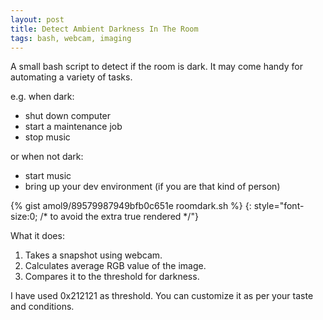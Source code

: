 ```yaml
---
layout: post
title: Detect Ambient Darkness In The Room
tags: bash, webcam, imaging
---
```


A small bash script to detect if the room is dark. It may come handy for automating a variety of tasks.

e.g. 
 when dark:

 - shut down computer
 - start a maintenance job
 - stop music
 
 or when not dark:

 - start music
 - bring up your dev environment (if you are that kind of person)


{% gist amol9/89579987949bfb0c651e roomdark.sh %}
{: style="font-size:0; /* to avoid the extra true rendered */"}


What it does:

 1. Takes a snapshot using webcam.
 2. Calculates average RGB value of the image.
 3. Compares it to the threshold for darkness.

I have used 0x212121 as threshold. You can customize it as per your taste and conditions.


